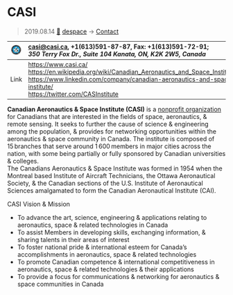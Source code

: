 # CASI
> 2019.08.14 [🚀](../index/index.md) [despace](index.md) → [Contact](contact.md)

|[![](f/contact/c/casi_logo1_thumb.jpg)](f/contact/c/casi_logo1.png)|<casi@casi.ca>, +1(613)591-87-87, Fax: +1(613)591-72-91;<br> *350 Terry Fox Dr., Suite 104 Kanata, ON, K2K 2W5, Canada*|
|:--|:--|
|Link|<https://www.casi.ca/><br> <https://en.wikipedia.org/wiki/Canadian_Aeronautics_and_Space_Institute><br> <https://www.linkedin.com/company/canadian-aeronautics-and-space-institute/><br> <https://twitter.com/CASInstitute>|

**Canadian Aeronautics & Space Institute (CASI)** is a [nonprofit organization](nonprof_org.md) for Canadians that are interested in the fields of space, aeronautics, & remote sensing. It seeks to further the cause of science & engineering among the population, & provides for networking opportunities within the aeronautics & space community in Canada. The institute is composed of 15 branches that serve around 1 600 members in major cities across the nation, with some being partially or fully sponsored by Canadian universities & colleges.  
The Canadians Aeronautics & Space Institute was formed in 1954 when the Montreal based Institute of Aircraft Technicians, the Ottawa Aeronautical Society, & the Canadian sections of the U.S. Institute of Aeronautical Sciences amalgamated to form the Canadian Aeronautical Institute (CAI).

<p style="page-break-after:always"> </p>

CASI Vision & Mission

   - To advance the art, science, engineering & applications relating to aeronautics, space & related technologies in Canada
   - To assist Members in developing skills, exchanging information, & sharing talents in their areas of interest
   - To foster national pride & international esteem for Canada’s accomplishments in aeronautics, space & related technologies
   - To promote Canadian competence & international competitiveness in aeronautics, space & related technologies & their applications
   - To provide a focus for communications & networking for aeronautics & space communities in Canada

